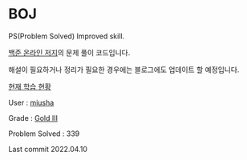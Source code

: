# BOJ
PS(Problem Solved) Improved skill.

[백준 온라인 저지](https://www.acmic.net)의 문제 풀이 코드입니다.

해설이 필요하거나 정리가 필요한 경우에는 블로그에도 업데이트 할 예정입니다.

[현재 학습 현황](Plan/Plan.md)

User : [miusha](https://www.acmicpc.net/user/miusha)
  
Grade : [Gold III](https://solved.ac/profile/miusha)

Problem Solved : 339

Last commit 2022.04.10
